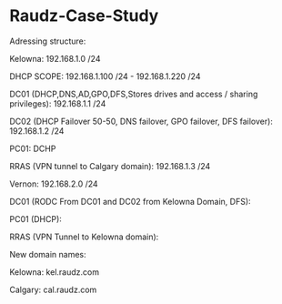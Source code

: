 # Raudz-Case-Study


Adressing structure:

Kelowna: 192.168.1.0 /24

DHCP SCOPE: 192.168.1.100 /24 - 192.168.1.220 /24

DC01 (DHCP,DNS,AD,GPO,DFS,Stores drives and access / sharing privileges): 192.168.1.1 /24 

DC02 (DHCP Failover 50-50, DNS failover, GPO failover, DFS failover): 192.168.1.2 /24

PC01: DCHP 

RRAS (VPN tunnel to Calgary domain): 192.168.1.3 /24


Vernon: 192.168.2.0 /24

DC01 (RODC From DC01 and DC02 from Kelowna Domain, DFS):

PC01 (DHCP):

RRAS (VPN Tunnel to Kelowna domain):


New domain names:

Kelowna:
kel.raudz.com

Calgary:
cal.raudz.com


